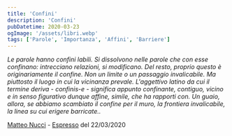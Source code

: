 ```yaml
---
title: 'Confini'
description: 'Confini'
pubDatetime: 2020-03-23
ogImage: '/assets/libri.webp'
tags: ['Parole', 'Importanza', 'Affini', 'Barriere']
---
```

*Le parole hanno confini labili. Si dissolvono nelle parole che con esse confinano: intrecciano relazioni, si modificano. Del resto, proprio questo è originariamente il confine.  Non un limite o un passaggio invalicabile. Ma piuttosto il luogo in cui la vicinanza prevale. L'aggettivo latino da cui il termine deriva - confinis-e - significa appunto confinante, contiguo, vicino e in senso figurativo dunque affine, simile, che ha rapporti con. Un guaio, allora, se abbiamo scambiato il confine per il muro, la frontiera invalicabile, la linea su cui erigere barricate..*

[Matteo Nucci](https://it.wikipedia.org/wiki/Matteo_Nucci) - [Espresso](https://espresso.repubblica.it/) del 22/03/2020
